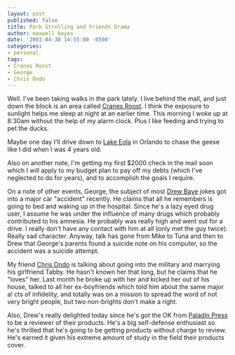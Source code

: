 ```yaml
---
layout: post
published: false
title: Park Strolling and Friends Drama
author: maxwell keyes
date: '2003-04-30 14:55:00 -0500'
categories:
- personal
tags:
- Cranes Roost
- George
- Chris Ondo
---
```


Well. I've been taking walks in the park lately. I live behind the mall, and
just down the block is an area called [Cranes
Roost](http://www.altamonte.org/departments/leisure/roost.html). I think the
exposure to sunlight helps me sleep at night at an earlier time. This morning I
woke up at 8:30am without the help of my alarm clock. Plus I like feeding and
trying to pet the ducks.

Maybe one day I'll drive down to [Lake
Eola](http://www.cityoforlando.net/public_works/parks/cityparks/lake_eola/LakeEola.htm)
in Orlando to chase the geese like I did when I was 4 years old.

Also on another note, I'm getting my first $2000 check in the mail soon which I
will apply to my budget plan to pay off my debts (which I've neglected to do for
years), and to accomplish the goals I require.

On a note of other events, George, the subject of most [Drew
Baye](http://www.baye.com/) jokes got into a major car "accident" recently. He
claims that all he remembers is going to bed and waking up in the hospital.
Since he's a lazy eyed drug user, I assume he was under the influence of many
drugs which probably contributed to his amnesia. He probably was really high and
went out for a drive. I really don't have any contact with him at all (only met
the guy twice). Really sad character. Anyway, talk has gone from Mike to Tuna
and then to Drew that George's parents found a suicide note on his computer, so
the accident was a suicide attempt.

My friend [Chris Ondo](http://www.chrisondo.com/) is talking about going into
the military and marrying his girlfriend Tabby. He hasn't known her that long,
but he claims that he "loves" her. Last month he broke up with her and kicked
her out of his house, talked to all her ex-boyfriends which told him about the
same major a! cts of infidelity, and totally was on a mission to spread the word
of not very bright people, but two non-brights don't make a right.

Also, Drew's really delighted today since he's got the OK from [Paladin
Press](http://www.paladin-press.com/) to be a reviewer of their products. He's a
big self-defense enthusiast so he's thrilled that he's going to be getting
products without charge to review. He's earned it given his extreme amount of
study in the field their products cover.
